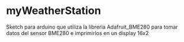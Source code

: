 # myWeatherStation
Sketch para arduino que utiliza la libreria Adafruit_BME280 para tomar datos del sensor BME280 e imprimirlos en un display 16x2
